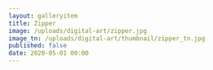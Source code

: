 ```yaml
---
layout: galleryitem
title: Zipper
image: /uploads/digital-art/zipper.jpg
image_tn: /uploads/digital-art/thumbnail/zipper_tn.jpg
published: false
date: 2020-05-01 00:00
---
```

